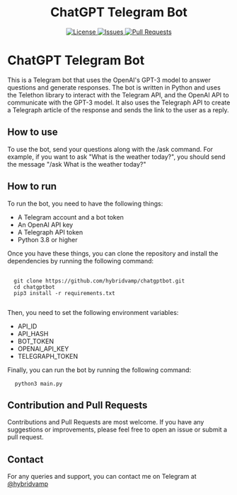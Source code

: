 <h1 align="center">ChatGPT Telegram Bot</h1>
<p align="center">
  <a href="https://github.com/hybridvamp/chatgptbot/blob/main/LICENSE">
    <img src="https://img.shields.io/github/license/hybridvamp/chatgptbot" alt="License">
  </a>
  <a href="https://github.com/hybridvamp/chatgptbot/issues">
    <img src="https://img.shields.io/github/issues/hybridvamp/chatgptbot" alt="Issues">
  </a>
  <a href="https://github.com/hybridvamp/chatgptbot/pulls">
    <img src="https://img.shields.io/github/issues-pr/hybridvamp/chatgptbot" alt="Pull Requests">
  </a>
</p>
<h1>ChatGPT Telegram Bot</h1>
<p>This is a Telegram bot that uses the OpenAI's GPT-3 model to answer questions and generate responses. The bot is written in Python and uses the Telethon library to interact with the Telegram API, and the OpenAI API to communicate with the GPT-3 model. It also uses the Telegraph API to create a Telegraph article of the response and sends the link to the user as a reply.</p>
<h2>How to use</h2>
<p>To use the bot, send your questions along with the /ask command. For example, if you want to ask "What is the weather today?", you should send the message "/ask What is the weather today?"</p>
<h2>How to run</h2>
<p>To run the bot, you need to have the following things:</p>
<ul>
  <li>A Telegram account and a bot token</li>
  <li>An OpenAI API key</li>
  <li>A Telegraph API token</li>
  <li>Python 3.8 or higher</li>
</ul>
<p>Once you have these things, you can clone the repository and install the dependencies by running the following command:</p>
<pre>
  <code>
  git clone https://github.com/hybridvamp/chatgptbot.git
  cd chatgptbot
  pip3 install -r requirements.txt
  </code>
</pre>
<p>Then, you need to set the following environment variables:</p>
<ul>
  <li>API_ID</li>
  <li>API_HASH</li>
  <li>BOT_TOKEN</li>
  <li>OPENAI_API_KEY</li>
  <li>TELEGRAPH_TOKEN</li>
</ul>
<p>Finally, you can run the bot by running the following command:</p>
<pre>
  <code>python3 main.py</code>
</pre>
<h2>Contribution and Pull Requests</h2>
<p> Contributions and Pull Requests are most welcome. If you have any suggestions or improvements, please feel free to open an issue or submit a pull request.</p>
<h2>Contact</h2>
<p>For any queries and support, you can contact me on Telegram at <a href="https://t.me/hybridvamp">@hybridvamp</a></p>
